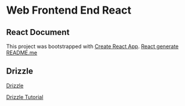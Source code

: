# Web Frontend End React

## React Document

This project was bootstrapped with [Create React App](https://github.com/facebook/create-react-app).
[React generate README.me](react.md)

## Drizzle

[Drizzle](https://www.trufflesuite.com/drizzle)

[Drizzle Tutorial](https://www.trufflesuite.com/tutorials/getting-started-with-drizzle-and-react)
